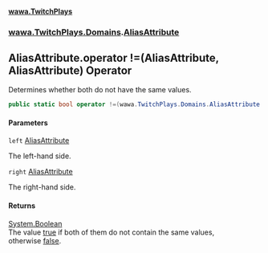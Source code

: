 #### [wawa.TwitchPlays](index.md 'index')
### [wawa.TwitchPlays.Domains](wawa.TwitchPlays.Domains.md 'wawa.TwitchPlays.Domains').[AliasAttribute](AliasAttribute.md 'wawa.TwitchPlays.Domains.AliasAttribute')

## AliasAttribute.operator !=(AliasAttribute, AliasAttribute) Operator

Determines whether both do not have the same values.

```csharp
public static bool operator !=(wawa.TwitchPlays.Domains.AliasAttribute left, wawa.TwitchPlays.Domains.AliasAttribute right);
```
#### Parameters

<a name='wawa.TwitchPlays.Domains.AliasAttribute.op_Inequality(wawa.TwitchPlays.Domains.AliasAttribute,wawa.TwitchPlays.Domains.AliasAttribute).left'></a>

`left` [AliasAttribute](AliasAttribute.md 'wawa.TwitchPlays.Domains.AliasAttribute')

The left-hand side.

<a name='wawa.TwitchPlays.Domains.AliasAttribute.op_Inequality(wawa.TwitchPlays.Domains.AliasAttribute,wawa.TwitchPlays.Domains.AliasAttribute).right'></a>

`right` [AliasAttribute](AliasAttribute.md 'wawa.TwitchPlays.Domains.AliasAttribute')

The right-hand side.

#### Returns
[System.Boolean](https://docs.microsoft.com/en-us/dotnet/api/System.Boolean 'System.Boolean')  
The value [true](https://docs.microsoft.com/en-us/dotnet/csharp/language-reference/builtin-types/bool 'https://docs.microsoft.com/en-us/dotnet/csharp/language-reference/builtin-types/bool') if both of them do not contain the same values,  
otherwise [false](https://docs.microsoft.com/en-us/dotnet/csharp/language-reference/builtin-types/bool 'https://docs.microsoft.com/en-us/dotnet/csharp/language-reference/builtin-types/bool').